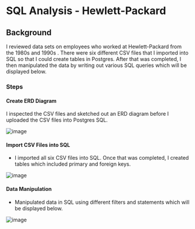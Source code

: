 # SQL Analysis - Hewlett-Packard  

## Background

I reviewed data sets on employees who worked at Hewlett-Packard from the 1980s and 1990s . There were six different CSV files that I imported into SQL so that I could create tables in Postgres. After that was completed, I then manipulated the data by writing out various SQL queries which will be displayed below. 

### Steps 

#### Create ERD Diagram

I inspected the CSV files and sketched out an ERD diagram before I uploaded the CSV files into Postgres SQL.

![image](https://user-images.githubusercontent.com/83512824/146650183-48f8eff8-9c51-4042-8d48-7ae4a8a6a879.png)

#### Import CSV Files into SQL

* I imported all six CSV files into SQL. Once that was completed, I created tables which included primary and foreign keys. 

![image](https://user-images.githubusercontent.com/83512824/146650198-9d86d238-cbcf-4cd8-acd2-c74aaf5a3b01.png)

#### Data Manipulation

* Manipulated data in SQL using different filters and statements which will be displayed below. 

![image](https://user-images.githubusercontent.com/83512824/146654421-f5b78ac1-2ce4-4533-83cd-8bfefddf2d1c.png)



